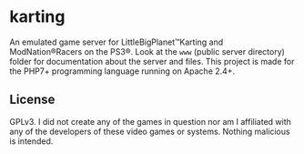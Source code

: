 # karting
An emulated game server for LittleBigPlanet™Karting and ModNation®Racers on the PS3®. Look at the `www` (public server directory) folder for documentation about the server and files. This project is made for the PHP7+ programming language running on Apache 2.4+.

## License
GPLv3. I did not create any of the games in question nor am I affiliated with any of the developers of these video games or systems. Nothing malicious is intended.
